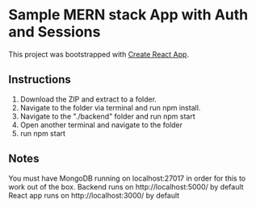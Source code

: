 # Sample MERN stack App with Auth and Sessions

This project was bootstrapped with [Create React App](https://github.com/facebook/create-react-app).

## Instructions

1. Download the ZIP and extract to a folder. 
2. Navigate to the folder via terminal and run npm install.
3. Navigate to the "./backend" folder and run npm start
4. Open another terminal and navigate to the folder
5. run npm start

## Notes
You must have MongoDB running on localhost:27017 in order for this to work out of the box. 
Backend runs on http://localhost:5000/ by default
React app runs on http://localhost:3000/ by default
